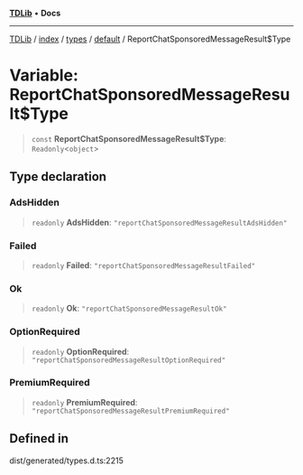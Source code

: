 [**TDLib**](../../../../../../README.md) • **Docs**

***

[TDLib](../../../../../../modules.md) / [index](../../../../../README.md) / [types](../../../README.md) / [default](../README.md) / ReportChatSponsoredMessageResult$Type

# Variable: ReportChatSponsoredMessageResult$Type

> `const` **ReportChatSponsoredMessageResult$Type**: `Readonly`\<`object`\>

## Type declaration

### AdsHidden

> `readonly` **AdsHidden**: `"reportChatSponsoredMessageResultAdsHidden"`

### Failed

> `readonly` **Failed**: `"reportChatSponsoredMessageResultFailed"`

### Ok

> `readonly` **Ok**: `"reportChatSponsoredMessageResultOk"`

### OptionRequired

> `readonly` **OptionRequired**: `"reportChatSponsoredMessageResultOptionRequired"`

### PremiumRequired

> `readonly` **PremiumRequired**: `"reportChatSponsoredMessageResultPremiumRequired"`

## Defined in

dist/generated/types.d.ts:2215
